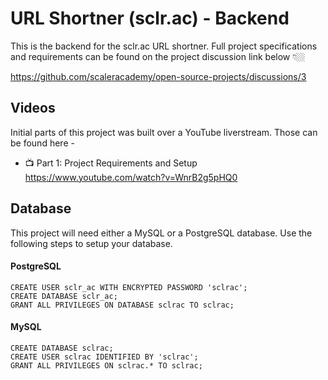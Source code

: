 # URL Shortner (sclr.ac) - Backend

This is the backend for the sclr.ac URL shortner. Full project specifications and requirements can be found on the project discussion link below 👇🏼 

https://github.com/scaleracademy/open-source-projects/discussions/3 

## Videos

Initial parts of this project was built over a YouTube liverstream. Those can be found here - 


- 📺 Part 1: Project Requirements and Setup 
    https://www.youtube.com/watch?v=WnrB2g5pHQ0 

## Database 

This project will need either a MySQL or a PostgreSQL database.
Use the following steps to setup your database. 

#### PostgreSQL 

```mysql
CREATE USER sclr_ac WITH ENCRYPTED PASSWORD 'sclrac';
CREATE DATABASE sclr_ac;
GRANT ALL PRIVILEGES ON DATABASE sclrac TO sclrac;
```

#### MySQL
```mysql 
CREATE DATABASE sclrac;
CREATE USER sclrac IDENTIFIED BY 'sclrac';
GRANT ALL PRIVILEGES ON sclrac.* TO sclrac;
```
